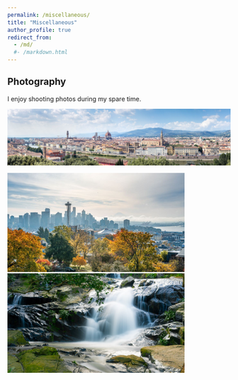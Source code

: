 ```yaml
---
permalink: /miscellaneous/
title: "Miscellaneous"
author_profile: true
redirect_from: 
  - /md/
  #- /markdown.html
---
```


## Photography 

I enjoy shooting photos during my spare time. 




 <img src="/images/未标题_全景图1-2.jpg" width = "800" >

 <img src="/images/wechat-image-20191102163936_orig.jpg " width = "400" > <img src="/images/wechat-image-20190723154649_orig.jpg " width = "400" >


